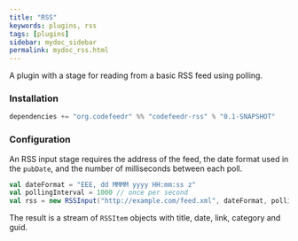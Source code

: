 ```yaml
---
title: "RSS"
keywords: plugins, rss
tags: [plugins]
sidebar: mydoc_sidebar
permalink: mydoc_rss.html
---
```


A plugin with a stage for reading from a basic RSS feed using polling.

### Installation

```scala
dependencies += "org.codefeedr" %% "codefeedr-rss" % "0.1-SNAPSHOT"
```

### Configuration

An RSS input stage requires the address of the feed, the date format used in the `pubDate`, and the number of
milliseconds between each poll.

```scala
val dateFormat = "EEE, dd MMMM yyyy HH:mm:ss z"
val pollingInterval = 1000 // once per second
val rss = new RSSInput("http://example.com/feed.xml", dateFormat, pollingInterval)
```

The result is a stream of `RSSItem` objects with title, date, link, category and guid.
